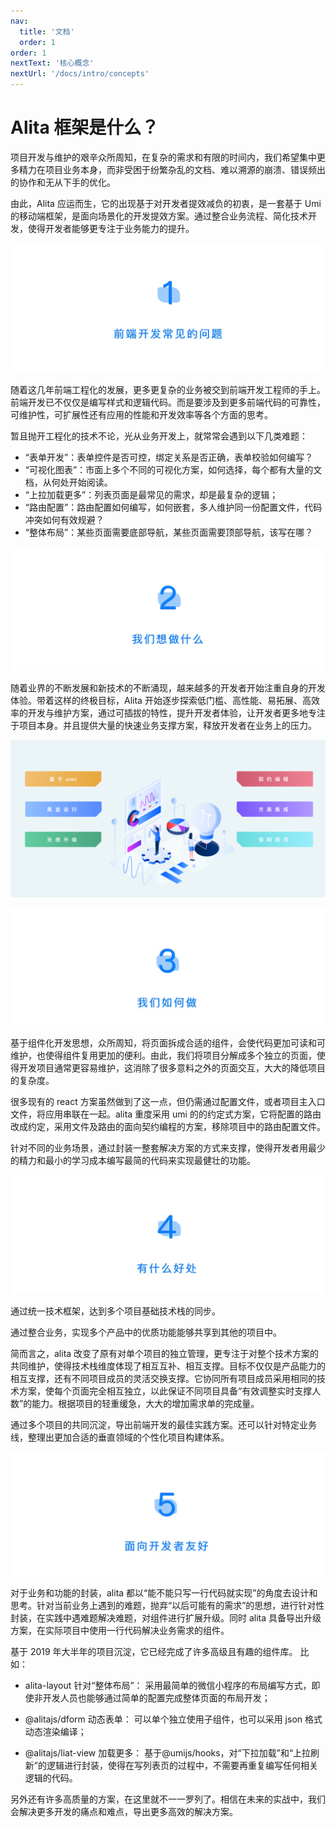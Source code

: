 ```yaml
---
nav:
  title: '文档'
  order: 1
order: 1
nextText: '核心概念'
nextUrl: '/docs/intro/concepts'
---
```


# Alita 框架是什么？

项目开发与维护的艰辛众所周知，在复杂的需求和有限的时间内，我们希望集中更多精力在项目业务本身，而非受困于纷繁杂乱的文档、难以溯源的崩溃、错误频出的协作和无从下手的优化。

由此，Alita 应运而生，它的出现基于对开发者提效减负的初衷，是一套基于 Umi 的移动端框架，是面向场景化的开发提效方案。通过整合业务流程、简化技术开发，使得开发者能够更专注于业务能力的提升。

![step 1](../../../assets/img/intro/intro01.jpg)

随着这几年前端工程化的发展，更多更复杂的业务被交到前端开发工程师的手上。前端开发已不仅仅是编写样式和逻辑代码。而是要涉及到更多前端代码的可靠性，可维护性，可扩展性还有应用的性能和开发效率等各个方面的思考。

暂且抛开工程化的技术不论，光从业务开发上，就常常会遇到以下几类难题：

- “表单开发”：表单控件是否可控，绑定关系是否正确，表单校验如何编写？
- “可视化图表”：市面上多个不同的可视化方案，如何选择，每个都有大量的文档，从何处开始阅读。
- “上拉加载更多”：列表页面是最常见的需求，却是最复杂的逻辑；
- “路由配置”：路由配置如何编写，如何嵌套，多人维护同一份配置文件，代码冲突如何有效规避？
- “整体布局”：某些页面需要底部导航，某些页面需要顶部导航，该写在哪？

![step 2](../../../assets/img/intro/intro02.jpg)

随着业界的不断发展和新技术的不断涌现，越来越多的开发者开始注重自身的开发体验。带着这样的终极目标，Alita 开始逐步探索低门槛、高性能、易拓展、高效率的开发与维护方案，通过可插拔的特性，提升开发者体验，让开发者更多地专注于项目本身。并且提供大量的快速业务支撑方案，释放开发者在业务上的压力。

![banner](../../../assets/img/intro/banner01.png)

![step 3](../../../assets/img/intro/intro03.jpg)

基于组件化开发思想，众所周知，将页面拆成合适的组件，会使代码更加可读和可维护，也使得组件复用更加的便利。由此，我们将项目分解成多个独立的页面，使得开发项目通常更容易维护，这消除了很多意料之外的页面交互，大大的降低项目的复杂度。

很多现有的 react 方案虽然做到了这一点，但仍需通过配置文件，或者项目主入口文件，将应用串联在一起。alita 重度采用 umi 的的约定式方案，它将配置的路由改成约定，采用文件及路由的面向契约编程的方案，移除项目中的路由配置文件。

针对不同的业务场景，通过封装一整套解决方案的方式来支撑，使得开发者用最少的精力和最小的学习成本编写最简的代码来实现最健壮的功能。

![step 4](../../../assets/img/intro/intro04.jpg)

通过统一技术框架，达到多个项目基础技术栈的同步。

通过整合业务，实现多个产品中的优质功能能够共享到其他的项目中。

简而言之，alita 改变了原有对单个项目的独立管理，更专注于对整个技术方案的共同维护，使得技术栈维度体现了相互互补、相互支撑。目标不仅仅是产品能力的相互支撑，还有不同项目成员的灵活交换支撑。它协同所有项目成员采用相同的技术方案，使每个页面完全相互独立，以此保证不同项目具备“有效调整实时支撑人数”的能力。根据项目的轻重缓急，大大的增加需求单的完成量。

通过多个项目的共同沉淀，导出前端开发的最佳实践方案。还可以针对特定业务线，整理出更加合适的垂直领域的个性化项目构建体系。

![step 5](../../../assets/img/intro/intro05.jpg)

对于业务和功能的封装，alita 都以“能不能只写一行代码就实现”的角度去设计和思考。针对当前业务上遇到的难题，抛弃“以后可能有的需求”的思想，进行针对性封装，在实践中遇难题解决难题，对组件进行扩展升级。同时 alita 具备导出升级方案，在实际项目中使用一行代码解决业务需求的组件。

基于 2019 年大半年的项目沉淀，它已经完成了许多高级且有趣的组件库。
比如：

- alita-layout 针对“整体布局”：
  采用最简单的微信小程序的布局编写方式，即使非开发人员也能够通过简单的配置完成整体页面的布局开发；

- @alitajs/dform 动态表单：
  可以单个独立使用子组件，也可以采用 json 格式动态渲染编译；

- @alitajs/liat-view 加载更多：
  基于@umijs/hooks，对“下拉加载”和“上拉刷新”的逻辑进行封装，使得在写列表页的过程中，不需要再重复编写任何相关逻辑的代码。

另外还有许多高质量的方案，在这里就不一一罗列了。相信在未来的实战中，我们会解决更多开发的痛点和难点，导出更多高效的解决方案。
